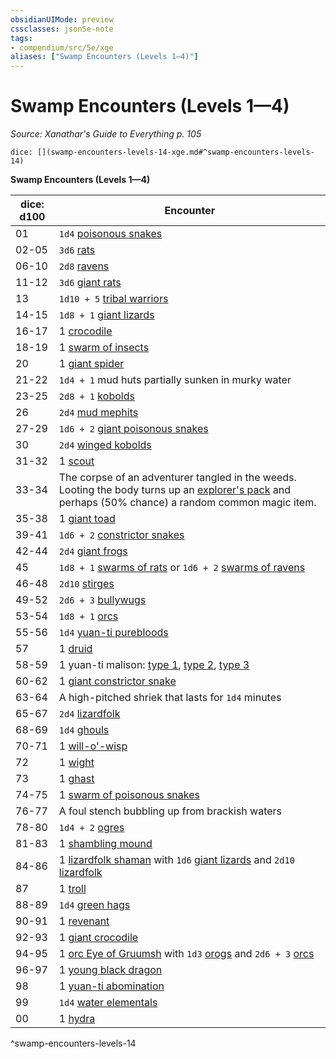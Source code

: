 ```yaml
---
obsidianUIMode: preview
cssclasses: json5e-note
tags:
- compendium/src/5e/xge
aliases: ["Swamp Encounters (Levels 1—4)"]
---
```

# Swamp Encounters (Levels 1—4)
*Source: Xanathar's Guide to Everything p. 105* 

`dice: [](swamp-encounters-levels-14-xge.md#^swamp-encounters-levels-14)`

**Swamp Encounters (Levels 1—4)**

| dice: d100 | Encounter |
|------------|-----------|
| 01 | `1d4` [poisonous snakes](z_compendium/bestiary/beast/poisonous-snake.md) |
| 02-05 | `3d6` [rats](z_compendium/bestiary/beast/rat.md) |
| 06-10 | `2d8` [ravens](z_compendium/bestiary/beast/raven.md) |
| 11-12 | `3d6` [giant rats](z_compendium/bestiary/beast/giant-rat.md) |
| 13 | `1d10 + 5` [tribal warriors](z_compendium/bestiary/humanoid/tribal-warrior.md) |
| 14-15 | `1d8 + 1` [giant lizards](z_compendium/bestiary/beast/giant-lizard.md) |
| 16-17 | 1 [crocodile](z_compendium/bestiary/beast/crocodile.md) |
| 18-19 | 1 [swarm of insects](z_compendium/bestiary/beast/swarm-of-insects.md) |
| 20 | 1 [giant spider](z_compendium/bestiary/beast/giant-spider.md) |
| 21-22 | `1d4 + 1` mud huts partially sunken in murky water |
| 23-25 | `2d8 + 1` [kobolds](z_compendium/bestiary/humanoid/kobold.md) |
| 26 | `2d4` [mud mephits](z_compendium/bestiary/elemental/mud-mephit.md) |
| 27-29 | `1d6 + 2` [giant poisonous snakes](z_compendium/bestiary/beast/giant-poisonous-snake.md) |
| 30 | `2d4` [winged kobolds](z_compendium/bestiary/humanoid/winged-kobold.md) |
| 31-32 | 1 [scout](z_compendium/bestiary/humanoid/scout.md) |
| 33-34 | The corpse of an adventurer tangled in the weeds. Looting the body turns up an [explorer's pack](z_compendium/items/explorers-pack.md) and perhaps (50% chance) a random common magic item. |
| 35-38 | 1 [giant toad](z_compendium/bestiary/beast/giant-toad.md) |
| 39-41 | `1d6 + 2` [constrictor snakes](z_compendium/bestiary/beast/constrictor-snake.md) |
| 42-44 | `2d4` [giant frogs](z_compendium/bestiary/beast/giant-frog.md) |
| 45 | `1d8 + 1` [swarms of rats](z_compendium/bestiary/beast/swarm-of-rats.md) or `1d6 + 2` [swarms of ravens](z_compendium/bestiary/beast/swarm-of-ravens.md) |
| 46-48 | `2d10` [stirges](z_compendium/bestiary/beast/stirge.md) |
| 49-52 | `2d6 + 3` [bullywugs](z_compendium/bestiary/humanoid/bullywug.md) |
| 53-54 | `1d8 + 1` [orcs](z_compendium/bestiary/humanoid/orc.md) |
| 55-56 | `1d4` [yuan-ti purebloods](z_compendium/bestiary/humanoid/yuan-ti-pureblood.md) |
| 57 | 1 [druid](z_compendium/bestiary/humanoid/druid.md) |
| 58-59 | 1 yuan-ti malison: [type 1](z_compendium/bestiary/monstrosity/yuan-ti-malison-type-1.md), [type 2](z_compendium/bestiary/monstrosity/yuan-ti-malison-type-2.md), [type 3](z_compendium/bestiary/monstrosity/yuan-ti-malison-type-3.md) |
| 60-62 | 1 [giant constrictor snake](z_compendium/bestiary/beast/giant-constrictor-snake.md) |
| 63-64 | A high-pitched shriek that lasts for `1d4` minutes |
| 65-67 | `2d4` [lizardfolk](z_compendium/bestiary/humanoid/lizardfolk.md) |
| 68-69 | `1d4` [ghouls](z_compendium/bestiary/undead/ghoul.md) |
| 70-71 | 1 [will-o'-wisp](z_compendium/bestiary/undead/will-o-wisp.md) |
| 72 | 1 [wight](z_compendium/bestiary/undead/wight.md) |
| 73 | 1 [ghast](z_compendium/bestiary/undead/ghast.md) |
| 74-75 | 1 [swarm of poisonous snakes](z_compendium/bestiary/beast/swarm-of-poisonous-snakes.md) |
| 76-77 | A foul stench bubbling up from brackish waters |
| 78-80 | `1d4 + 2` [ogres](z_compendium/bestiary/giant/ogre.md) |
| 81-83 | 1 [shambling mound](z_compendium/bestiary/plant/shambling-mound.md) |
| 84-86 | 1 [lizardfolk shaman](z_compendium/bestiary/humanoid/lizardfolk-shaman.md) with `1d6` [giant lizards](z_compendium/bestiary/beast/giant-lizard.md) and `2d10` [lizardfolk](z_compendium/bestiary/humanoid/lizardfolk.md) |
| 87 | 1 [troll](z_compendium/bestiary/giant/troll.md) |
| 88-89 | `1d4` [green hags](z_compendium/bestiary/fey/green-hag.md) |
| 90-91 | 1 [revenant](z_compendium/bestiary/undead/revenant.md) |
| 92-93 | 1 [giant crocodile](z_compendium/bestiary/beast/giant-crocodile.md) |
| 94-95 | 1 [orc Eye of Gruumsh](z_compendium/bestiary/humanoid/orc-eye-of-gruumsh.md) with `1d3` [orogs](z_compendium/bestiary/humanoid/orog.md) and `2d6 + 3` [orcs](z_compendium/bestiary/humanoid/orc.md) |
| 96-97 | 1 [young black dragon](z_compendium/bestiary/dragon/young-black-dragon.md) |
| 98 | 1 [yuan-ti abomination](z_compendium/bestiary/monstrosity/yuan-ti-abomination.md) |
| 99 | `1d4` [water elementals](z_compendium/bestiary/elemental/water-elemental.md) |
| 00 | 1 [hydra](z_compendium/bestiary/monstrosity/hydra.md) |
^swamp-encounters-levels-14